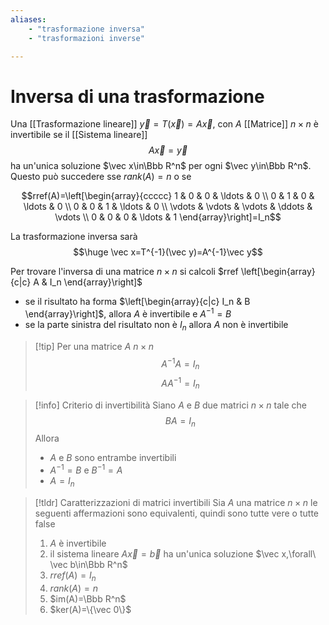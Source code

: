 ```yaml
---
aliases: 
    - "trasformazione inversa"
    - "trasformazioni inverse"

---
```


# Inversa di una trasformazione

Una [[Trasformazione lineare]] $\vec y=T(\vec x)=A\vec x$, con $A$ [[Matrice]] $n\times n$ è invertibile se il [[Sistema lineare]] $$A\vec x=\vec y$$ ha un'unica soluzione $\vec x\in\Bbb R^n$ per ogni $\vec y\in\Bbb R^n$. Questo può succedere sse $rank(A)=n$ o se 

$$rref(A)=\left[\begin{array}{ccccc} 1 & 0 & 0 & \ldots & 0 \\ 0 & 1 & 0 & \ldots & 0 \\ 0 & 0 & 1 & \ldots & 0 \\ \vdots & \vdots & \vdots & \ddots & \vdots \\ 0 & 0 & 0 & \ldots & 1 \end{array}\right]=I_n$$

La trasformazione inversa sarà $$\huge \vec x=T^{-1}(\vec y)=A^{-1}\vec y$$

Per trovare l'inversa di una matrice $n\times n$ si calcoli $rref \left[\begin{array}{c|c} A & I_n \end{array}\right]$
- se il risultato ha forma $\left[\begin{array}{c|c} I_n & B \end{array}\right]$, allora $A$ è invertibile e $A^{-1}=B$
- se la parte sinistra del risultato non è $I_n$ allora $A$ non è invertibile

> [!tip] Per una matrice $A$ $n\times n$
> $$A^{-1}A=I_n$$ $$AA^{-1}=I_n$$

> [!info] Criterio di invertibilità
> Siano $A$ e $B$ due matrici $n\times n$ tale che $$BA=I_n$$
> Allora
> - $A$ e $B$ sono entrambe invertibili
> - $A^{-1}=B$ e $B^{-1}=A$
> - $A=I_n$

> [!tldr] Caratterizzazioni di matrici invertibili
> Sia $A$ una matrice $n\times n$ le seguenti affermazioni sono equivalenti, quindi sono tutte vere o tutte false
> 1. $A$ è invertibile
> 2. il sistema lineare $A\vec x=\vec b$ ha un'unica soluzione $\vec x,\forall\ \vec b\in\Bbb R^n$
> 3. $rref(A)=I_n$
> 4. $rank(A)=n$
> 5. $im(A)=\Bbb R^n$
> 6. $ker(A)=\{\vec 0\}$